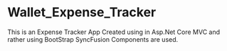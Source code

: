 # Wallet_Expense_Tracker
This is an Expense Tracker App  Created using in Asp.Net Core MVC and rather using BootStrap SyncFusion Components are used.
 
